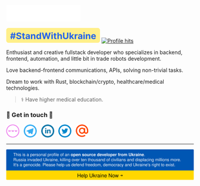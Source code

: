 <div id="header">
    <img src="src.svg" alt="Hi there! 👋" height="45" width="200">
</div>

[![Stand With Ukraine](https://raw.githubusercontent.com/vshymanskyy/StandWithUkraine/main/badges/StandWithUkraine.svg)](https://stand-with-ukraine.pp.ua)
[![Profile hits](https://vc.somespecial.one/somespecialone-profile/badge?label=%F0%9F%8C%9F+profile+hits&color=aquamarine)](https://github.com/somespecialone/views-counter)

Enthusiast and creative fullstack developer who specializes in backend, frontend, automation, and little bit in trade robots development.

Love backend-frontend communications, APIs, solving non-trivial tasks.

Dream to work with Rust, blockchain/crypto, healthcare/medical technologies.

> ⚕️ Have higher medical education.

### 🌟 Get in touch 🌟

<div id="footer">
    <a href="https://somespecial.one"><img src="globe.svg" alt="website" height="35"></a>
    &nbsp;
    <a href="https://t.me/somespecialone"><img src="telegram.svg" alt="telegram" height="35"></a>
    &nbsp;
    <a href="https://www.linkedin.com/in/somespecialone"><img src="linkedin.svg" alt="linkedin" height="35"></a>
    &nbsp;
    <a href="https://twitter.com/_somespecialone"><img src="twitter.svg" alt="twitter" height="35"></a>
    &nbsp;
    <a href="mailto:tkachenkodmitriy@yahoo.com"><img src="at.svg" alt="email" height="35"></a>
</div>

---

[![Stand With Ukraine](https://raw.githubusercontent.com/vshymanskyy/StandWithUkraine/main/banner-personal-page.svg)](https://stand-with-ukraine.pp.ua)
